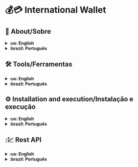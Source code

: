 # 💰💳 International Wallet 


## :page_with_curl: About/Sobre

<details>
  <summary markdown="span"><strong>:us: English</strong></summary><br />

React and Redux project developed by [Livia Rezende](https://www.linkedin.com/in/l%C3%ADviamonteiro/) 

The objective of the application is to have an international expense tracking wallet, it can also perform currency conversions through the use of Rest API.
<br />
</details>

<details>
  <summary markdown="span"><strong>:brazil: Português</strong></summary><br />

Projeto de React e Redux desenvolvido por [Livia Rezende](https://www.linkedin.com/in/l%C3%ADviamonteiro/) 

O objetivo da aplicaçao é ter uma carteira de controle de gastos internactionais, ela também consegue realziar as conversões de moeda com o uso da API. 


<br />
</details>

## 🛠️ Tools/Ferramentas

<details>
  <summary markdown="span"><strong>:us: English</strong></summary><br />

⚛ React (React Router and React Testing Library)

🌎 Redux (global state control)

💹  Rest API (currency control)

🎨 Tailwind CSS (in progress)

<br />
</details>

<details>
  <summary markdown="span"><strong>:brazil: Português</strong></summary><br />

⚛ React (React Router para as Rotas e React Testing Library para os testes)

🌎 Redux (controle estado global)

💹 Consumo de APIs (cotação atualizada das moedas)

🎨 Tailwind CSS (em andamento)
<br />
</details>

## ⚙️ Installation and execution/Instalação e execução

<details>
  <summary markdown="span"><strong>:us: English</strong></summary><br />

To run this application you need to have **Git*** installed on your machine.

### 1 - Clone the repository
```sh
git clone git@github.com:liviarez/trybewallet.git
```

### 5 - Istall the dependencies and run the application

Install the dependencies:
```sh
npm install
```

Run the application:
```sh
npm start
```

<br />
</details>

<details>
  <summary markdown="span"><strong>:brazil: Português</strong></summary><br />

Para rodar está aplicação é necessário ter **Git**.

### 1 - Clone o repositório:
```sh
git clone git@github.com:liviarez/trybewallet.git
```

### 5 - Instale as dependencias e rode a aplicação
Install the dependencies:
```sh
npm install
```

Run the application:
```sh
npm start
```

<br />
</details>

## :💹 Rest API

<details>
  <summary markdown="span"><strong>:us: English</strong></summary><br />

API documentation: https://economia.awesomeapi.com.br/json/all
<br />
</details>

<details>
  <summary markdown="span"><strong>:brazil: Português</strong></summary><br />

Documentação da API: https://economia.awesomeapi.com.br/json/all
<br />
</details>
